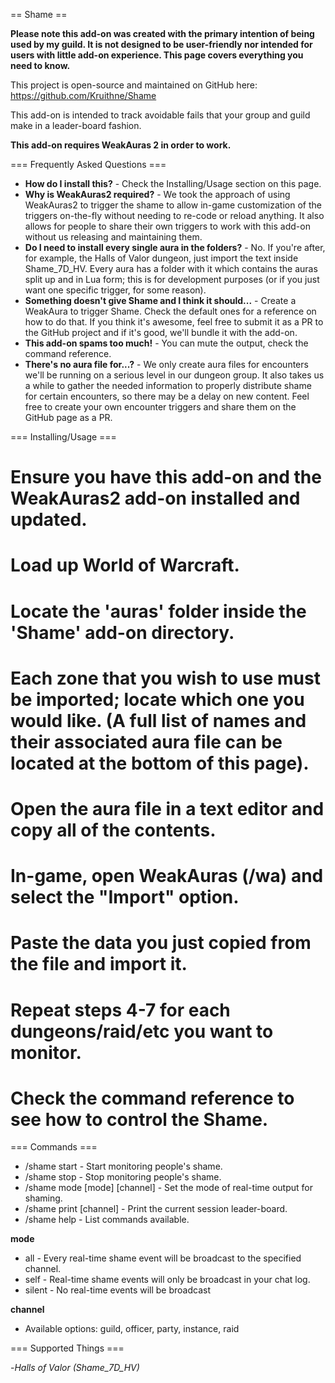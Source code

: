 == Shame ==

**Please note this add-on was created with the primary intention of being used by my guild. It is not designed to be user-friendly nor intended for users with little add-on experience. This page covers everything you need to know.**

This project is open-source and maintained on GitHub here: https://github.com/Kruithne/Shame

This add-on is intended to track avoidable fails that your group and guild make in a leader-board fashion.


**This add-on requires WeakAuras 2 in order to work.**

=== Frequently Asked Questions ===
* **How do I install this?** - Check the Installing/Usage section on this page.
* **Why is WeakAuras2 required?** - We took the approach of using WeakAuras2 to trigger the shame to allow in-game customization of the triggers on-the-fly without needing to re-code or reload anything. It also allows for people to share their own triggers to work with this add-on without us releasing and maintaining them.
* **Do I need to install every single aura in the folders?** - No. If you're after, for example, the Halls of Valor dungeon, just import the text inside Shame_7D_HV. Every aura has a folder with it which contains the auras split up and in Lua form; this is for development purposes (or if you just want one specific trigger, for some reason).
* **Something doesn't give Shame and I think it should...** - Create a WeakAura to trigger Shame. Check the default ones for a reference on how to do that. If you think it's awesome, feel free to submit it as a PR to the GitHub project and if it's good, we'll bundle it with the add-on.
* **This add-on spams too much!** - You can mute the output, check the command reference.
* **There's no aura file for...?** - We only create aura files for encounters we'll be running on a serious level in our dungeon group. It also takes us a while to gather the needed information to properly distribute shame for certain encounters, so there may be a delay on new content. Feel free to create your own encounter triggers and share them on the GitHub page as a PR.

=== Installing/Usage ===
# Ensure you have this add-on and the WeakAuras2 add-on installed and updated.
# Load up World of Warcraft.
# Locate the 'auras' folder inside the 'Shame' add-on directory.
# Each zone that you wish to use must be imported; locate which one you would like. (A full list of names and their associated aura file can be located at the bottom of this page).
# Open the aura file in a text editor and copy all of the contents.
# In-game, open WeakAuras (/wa) and select the "Import" option.
# Paste the data you just copied from the file and import it.
# Repeat steps 4-7 for each dungeons/raid/etc you want to monitor.
# Check the command reference to see how to control the Shame.

=== Commands ===

* /shame start - Start monitoring people's shame.
* /shame stop - Stop monitoring people's shame.
* /shame mode [mode] [channel] - Set the mode of real-time output for shaming.
* /shame print [channel] - Print the current session leader-board.
* /shame help - List commands available.

**mode**
* all - Every real-time shame event will be broadcast to the specified channel.
* self - Real-time shame events will only be broadcast in your chat log.
* silent - No real-time events will be broadcast

**channel**
* Available options: guild, officer, party, instance, raid

=== Supported Things ===

-*Halls of Valor (Shame_7D_HV)*